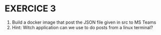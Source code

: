 # EXERCICE 3

1. Build a docker image that post the JSON file given in src to MS Teams
2. Hint: Witch application can we use to do posts from a linux terminal?
